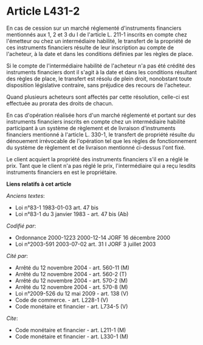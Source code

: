 # Article L431-2

En cas de cession sur un marché réglementé d'instruments financiers mentionnés aux 1, 2 et 3 du I de l'article L. 211-1
inscrits en compte chez l'émetteur ou chez un intermédiaire habilité, le transfert de la propriété de ces instruments
financiers résulte de leur inscription au compte de l'acheteur, à la date et dans les conditions définies par les règles de
place.

Si le compte de l'intermédiaire habilité de l'acheteur n'a pas été crédité des instruments financiers dont il s'agit à la
date et dans les conditions résultant des règles de place, le transfert est résolu de plein droit, nonobstant toute
disposition législative contraire, sans préjudice des recours de l'acheteur.

Quand plusieurs acheteurs sont affectés par cette résolution, celle-ci est effectuée au prorata des droits de chacun.

En cas d'opération réalisée hors d'un marché réglementé et portant sur des instruments financiers inscrits en compte chez un
intermédiaire habilité participant à un système de règlement et de livraison d'instruments financiers mentionné à l'article
L. 330-1, le transfert de propriété résulte du dénouement irrévocable de l'opération tel que les règles de fonctionnement du
système de règlement et de livraison mentionné ci-dessus l'ont fixé.

Le client acquiert la propriété des instruments financiers s'il en a réglé le prix. Tant que le client n'a pas réglé le prix,
l'intermédiaire qui a reçu lesdits instruments financiers en est le propriétaire.

**Liens relatifs à cet article**

_Anciens textes_:

  - Loi n°83-1 1983-01-03 art. 47 bis
  - Loi n°83-1 du 3 janvier 1983 - art. 47 bis (Ab)

_Codifié par_:

  - Ordonnance 2000-1223 2000-12-14 JORF 16 décembre 2000
  - Loi n°2003-591 2003-07-02 art. 31 I JORF 3 juillet 2003

_Cité par_:

  - Arrêté du 12 novembre 2004 - art. 560-11 (M)
  - Arrêté du 12 novembre 2004 - art. 560-2 (T)
  - Arrêté du 12 novembre 2004 - art. 570-2 (M)
  - Arrêté du 12 novembre 2004 - art. 570-8 (M)
  - Loi n°2009-526 du 12 mai 2009 - art. 138 (V)
  - Code de commerce. - art. L228-1 (V)
  - Code monétaire et financier - art. L734-5 (V)

_Cite_:

  - Code monétaire et financier - art. L211-1 (M)
  - Code monétaire et financier - art. L330-1 (M)
